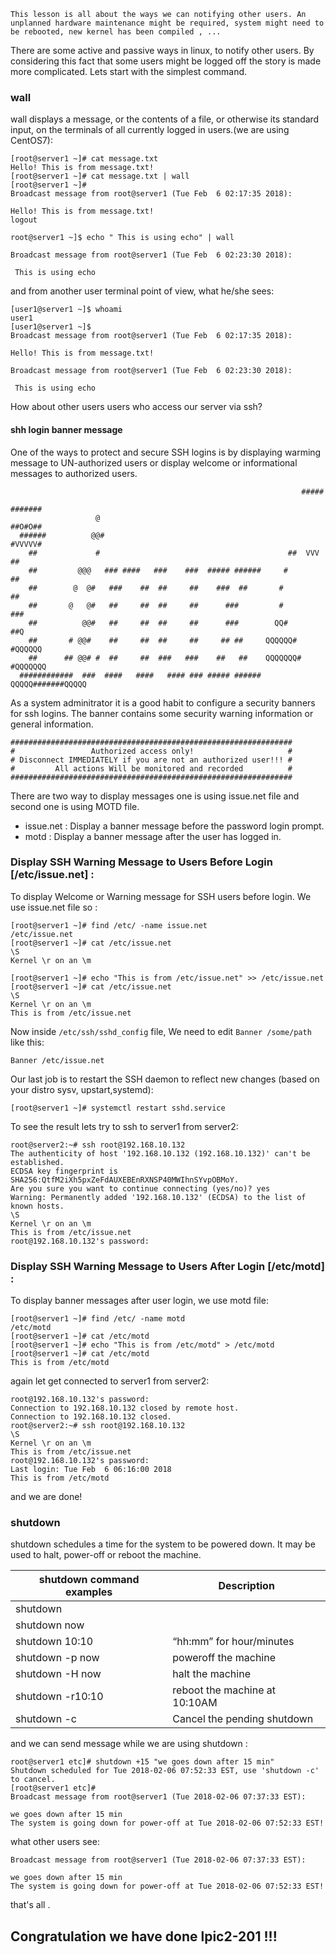 
    This lesson is all about the ways we can notifying other users. An unplanned hardware maintenance might be required, system might need to be rebooted, new kernel has been compiled , ...

There are some active and passive ways in linux, to notify other users. By considering this fact that some users might be logged off the story is made more complicated. Lets start with the simplest command.

### wall

wall displays a message, or the contents of a file, or otherwise its standard input, on the terminals of all currently logged in users.(we are using CentOS7):

```
[root@server1 ~]# cat message.txt 
Hello! This is from message.txt!
[root@server1 ~]# cat message.txt | wall
[root@server1 ~]# 
Broadcast message from root@server1 (Tue Feb  6 02:17:35 2018):

Hello! This is from message.txt!
logout

root@server1 ~]$ echo " This is using echo" | wall

Broadcast message from root@server1 (Tue Feb  6 02:23:30 2018):

 This is using echo
```

and from another user terminal point of view, what he/she sees:

```
[user1@server1 ~]$ whoami
user1
[user1@server1 ~]$ 
Broadcast message from root@server1 (Tue Feb  6 02:17:35 2018):

Hello! This is from message.txt!

Broadcast message from root@server1 (Tue Feb  6 02:23:30 2018):

 This is using echo
```

How about other users users who access our server via ssh?

#### shh login banner message

One of the ways to protect and secure SSH logins is by displaying warming message to UN-authorized users or display welcome or informational messages to authorized users.

```
                                                                 #####
                                                                #######
                   @                                            ##O#O##
  ######          @@#                                           #VVVVV#
    ##             #                                          ##  VVV  ##
    ##         @@@   ### ####   ###    ###  ##### ######     #          ##
    ##        @  @#   ###    ##  ##     ##    ###  ##       #            ##
    ##       @   @#   ##     ##  ##     ##      ###         #            ###
    ##          @@#   ##     ##  ##     ##      ###        QQ#           ##Q
    ##       # @@#    ##     ##  ##     ##     ## ##     QQQQQQ#       #QQQQQQ
    ##      ## @@# #  ##     ##  ###   ###    ##   ##    QQQQQQQ#     #QQQQQQQ
  ############  ###  ####   ####   #### ### ##### ######   QQQQQ#######QQQQQ
```

As a system adminitrator it is a good habit to configure a security banners for ssh logins. The banner contains some security warning information or general information.

```
###############################################################
#                 Authorized access only!                     # 
# Disconnect IMMEDIATELY if you are not an authorized user!!! #
#         All actions Will be monitored and recorded          #
###############################################################
```

There are two way to display messages one is using issue.net file and second one is using MOTD file.

* issue.net : Display a banner message before the password login prompt.
* motd : Display a banner message after the user has logged in.

### Display SSH Warning Message to Users Before Login \[/etc/issue.net] :

To display Welcome or Warning message for SSH users before login. We use issue.net file so :

```
[root@server1 ~]# find /etc/ -name issue.net
/etc/issue.net
[root@server1 ~]# cat /etc/issue.net 
\S
Kernel \r on an \m

[root@server1 ~]# echo "This is from /etc/issue.net" >> /etc/issue.net 
[root@server1 ~]# cat /etc/issue.net 
\S
Kernel \r on an \m
This is from /etc/issue.net
```

Now inside `/etc/ssh/sshd_config` file, We need to edit `Banner /some/path` like this:

```
Banner /etc/issue.net
```

Our last job is to restart the SSH daemon to reflect new changes (based on your distro sysv, upstart,systemd):

```
[root@server1 ~]# systemctl restart sshd.service
```

To see the result lets try to ssh to server1 from server2:

```
root@server2:~# ssh root@192.168.10.132
The authenticity of host '192.168.10.132 (192.168.10.132)' can't be established.
ECDSA key fingerprint is SHA256:QtfM2iXh5pxZeFdAUXEBEnRXNSP40MWIhnSYvpOBMoY.
Are you sure you want to continue connecting (yes/no)? yes
Warning: Permanently added '192.168.10.132' (ECDSA) to the list of known hosts.
\S
Kernel \r on an \m
This is from /etc/issue.net
root@192.168.10.132's password:
```

### Display SSH Warning Message to Users After Login \[/etc/motd] :

To display banner messages after user login, we use motd file:

```
[root@server1 ~]# find /etc/ -name motd
/etc/motd
[root@server1 ~]# cat /etc/motd 
[root@server1 ~]# echo "This is from /etc/motd" > /etc/motd 
[root@server1 ~]# cat /etc/motd 
This is from /etc/motd
```

again let get connected to server1 from server2:

```
root@192.168.10.132's password: 
Connection to 192.168.10.132 closed by remote host.
Connection to 192.168.10.132 closed.
root@server2:~# ssh root@192.168.10.132
\S
Kernel \r on an \m
This is from /etc/issue.net
root@192.168.10.132's password: 
Last login: Tue Feb  6 06:16:00 2018
This is from /etc/motd
```

and we are done!

### shutdown

shutdown schedules a time for the system to be powered down. It may be used to halt, power-off or reboot the machine.

| shutdown command examples | Description                   |
| ------------------------- | ----------------------------- |
| shutdown                  |                               |
| shutdown now              |                               |
| shutdown 10:10            | “hh:mm” for hour/minutes      |
| shutdown -p now           | poweroff the machine          |
| shutdown -H now           | halt the machine              |
| shutdown -r10:10          | reboot the machine at 10:10AM |
| shutdown -c               | Cancel the pending shutdown   |

and we can send message while we are using shutdown :

```
root@server1 etc]# shutdown +15 "we goes down after 15 min"
Shutdown scheduled for Tue 2018-02-06 07:52:33 EST, use 'shutdown -c' to cancel.
[root@server1 etc]# 
Broadcast message from root@server1 (Tue 2018-02-06 07:37:33 EST):

we goes down after 15 min
The system is going down for power-off at Tue 2018-02-06 07:52:33 EST!
```

what other users see:

```
Broadcast message from root@server1 (Tue 2018-02-06 07:37:33 EST):

we goes down after 15 min
The system is going down for power-off at Tue 2018-02-06 07:52:33 EST!
```

that's all .

## Congratulation we have done lpic2-201 !!!